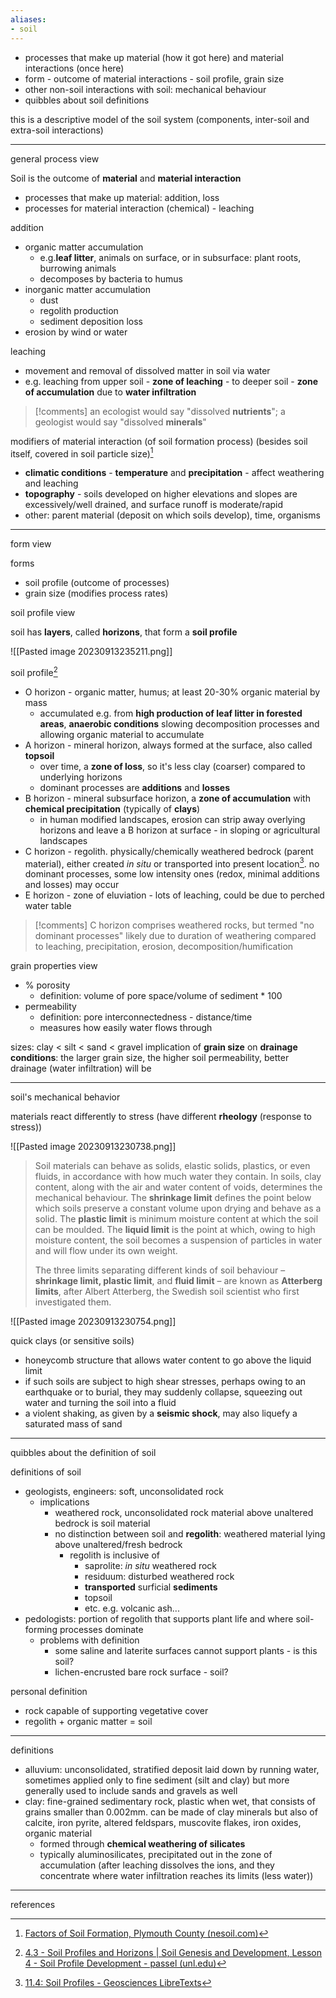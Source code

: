 ```yaml
---
aliases: 
- soil
---
```



- processes that make up material (how it got here) and material interactions (once here)
- form - outcome of material interactions - soil profile, grain size
- other non-soil interactions with soil: mechanical behaviour
- quibbles about soil definitions

this is a descriptive model of the soil system (components, inter-soil and extra-soil interactions)

---
general process view

Soil is the outcome of **material** and **material interaction**
- processes that make up material: addition, loss
- processes for material interaction (chemical) - leaching

addition
- organic matter accumulation
	- e.g.**leaf litter**, animals on surface, or in subsurface: plant roots, burrowing animals
	- decomposes by bacteria to humus
- inorganic matter accumulation
	- dust
	- regolith production
	- sediment deposition
loss
- erosion by wind or water

leaching
- movement and removal of dissolved matter in soil via water
- e.g. leaching from upper soil - **zone of leaching** - to deeper soil - **zone of accumulation** due to **water infiltration**

>[!comments]
>an ecologist would say "dissolved **nutrients**"; a geologist would say "dissolved **minerals**"

modifiers of material interaction (of soil formation process) (besides soil itself, covered in soil particle size)[^3]
- **climatic conditions** - **temperature** and **precipitation** - affect weathering and leaching
- **topography** - soils developed on higher elevations and slopes are excessively/well drained, and surface runoff is moderate/rapid
- other: parent material (deposit on which soils develop), time, organisms

---
form view

forms
- soil profile (outcome of processes)
- grain size (modifies process rates)

soil profile view

soil has **layers**, called **horizons**, that form a **soil profile**

![[Pasted image 20230913235211.png]]

soil profile[^2]
- O horizon - organic matter, humus; at least 20-30% organic material by mass
	- accumulated e.g. from **high production of leaf litter in forested areas**, **anaerobic conditions** slowing decomposition processes and allowing organic material to accumulate
- A horizon - mineral horizon, always formed at the surface, also called **topsoil**
	- over time, a **zone of loss**, so it's less clay (coarser) compared to underlying horizons
	- dominant processes are **additions** and **losses**
- B horizon - mineral subsurface horizon, a **zone of accumulation** with **chemical precipitation** (typically of **clays**)
	- in human modified landscapes, erosion can strip away overlying horizons and leave a B horizon at surface - in sloping or agricultural landscapes
- C horizon - regolith. physically/chemically weathered bedrock (parent material), either created *in situ* or transported into present location[^1]. no dominant processes, some low intensity ones (redox, minimal additions and losses) may occur
- E horizon - zone of eluviation - lots of leaching, could be due to perched water table

>[!comments]
>C horizon comprises weathered rocks, but termed "no dominant processes" likely due to duration of weathering compared to leaching, precipitation, erosion, decomposition/humification

grain properties view
- % porosity
	- definition: volume of pore space/volume of sediment \* 100
- permeability
	- definition: pore interconnectedness - distance/time
	- measures how easily water flows through

sizes: clay < silt < sand < gravel
implication of **grain size** on **drainage conditions**: the larger grain size, the higher soil permeability, better drainage (water infiltration) will be

---
soil's mechanical behavior

materials react differently to stress (have different **rheology** (response to stress))

![[Pasted image 20230913230738.png]]

> Soil materials can behave as solids, elastic solids, plastics, or even fluids, in accordance with how much water they contain. In soils, clay content, along with the air and water content of voids, determines the mechanical behaviour. The **shrinkage limit** defines the point below which soils preserve a constant volume upon drying and behave as a solid. The **plastic limit** is minimum moisture content at which the soil can be moulded. The **liquid limit** is the point at which, owing to high moisture content, the soil becomes a suspension of particles in water and will flow under its own weight.
> 
> The three limits separating different kinds of soil behaviour – **shrinkage limit, plastic limit**, and **fluid limit** – are known as **Atterberg limits**, after Albert Atterberg, the Swedish soil scientist who first investigated them.

![[Pasted image 20230913230754.png]]

quick clays (or sensitive soils)
- honeycomb structure that allows water content to go above the liquid limit
- if such soils are subject to high shear stresses, perhaps owing to an earthquake or to burial, they may suddenly collapse, squeezing out water and turning the soil into a fluid
- a violent shaking, as given by a **seismic shock**, may also liquefy a saturated mass of sand

---
quibbles about the definition of soil

definitions of soil
- geologists, engineers: soft, unconsolidated rock
	- implications
		- weathered rock, unconsolidated rock material above unaltered bedrock is soil material
		- no distinction between soil and **regolith**: weathered material lying above unaltered/fresh bedrock
			- regolith is inclusive of
				- saprolite: *in situ* weathered rock
				- residuum: disturbed weathered rock
				- **transported** surficial **sediments**
				- topsoil
				- etc. e.g. volcanic ash...
- pedologists: portion of regolith that supports plant life and where soil-forming processes dominate
	- problems with definition
		- some saline and laterite surfaces cannot support plants - is this soil?
		- lichen-encrusted bare rock surface - soil?

personal definition
- rock capable of supporting vegetative cover
- regolith + organic matter = soil

---
definitions
- alluvium: unconsolidated, stratified deposit laid down by running water, sometimes applied only to fine sediment (silt and clay) but more generally used to include sands and gravels as well
- clay: fine-grained sedimentary rock, plastic when wet, that consists of grains smaller than 0.002mm. can be made of clay minerals but also of calcite, iron pyrite, altered feldspars, muscovite flakes, iron oxides, organic material
	- formed through **chemical weathering of silicates**
	- typically aluminosilicates, precipitated out in the zone of accumulation (after leaching dissolves the ions, and they concentrate where water infiltration reaches its limits (less water))


---
references
[^1]: [11.4: Soil Profiles - Geosciences LibreTexts](https://geo.libretexts.org/Bookshelves/Geography_(Physical)/The_Physical_Environment_(Ritter)/11%3A_Soil_Systems/11.04%3A_Soil_Profiles)
[^2]: [4.3 - Soil Profiles and Horizons | Soil Genesis and Development, Lesson 4 - Soil Profile Development - passel (unl.edu)](https://passel2.unl.edu/view/lesson/293965be23a0/3)
[^3]: [Factors of Soil Formation, Plymouth County (nesoil.com)](http://nesoil.com/plymouth/formation.html)